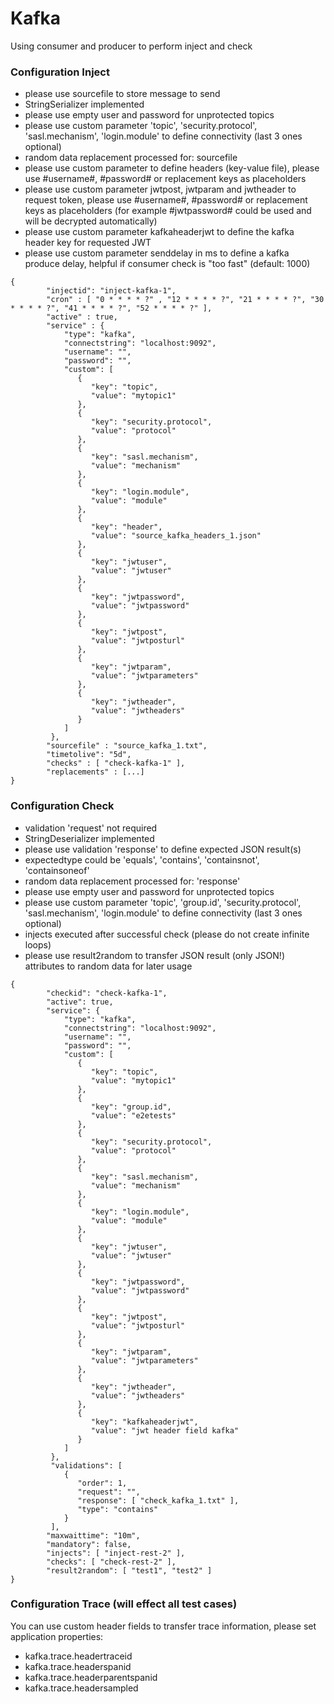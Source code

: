 # Kafka

Using consumer and producer to perform inject and check

### Configuration Inject

* please use sourcefile to store message to send
* StringSerializer implemented
* please use empty user and password for unprotected topics
* please use custom parameter 'topic', 'security.protocol', 'sasl.mechanism', 'login.module' to define connectivity (last 3 ones optional)
* random data replacement processed for: sourcefile
* please use custom parameter to define headers (key-value file), please use #username#, #password# or replacement keys as placeholders
* please use custom parameter jwtpost, jwtparam and jwtheader to request token, please use #username#, #password# or replacement keys as placeholders (for example #jwtpassword# could be used and will be decrypted automatically)
* please use custom parameter kafkaheaderjwt to define the kafka header key for requested JWT
* please use custom parameter senddelay in ms to define a kafka produce delay, helpful if consumer check is "too fast" (default: 1000)

```
{
        "injectid": "inject-kafka-1",
        "cron" : [ "0 * * * * ?" , "12 * * * * ?", "21 * * * * ?", "30 * * * * ?", "41 * * * * ?", "52 * * * * ?" ],
        "active" : true,
        "service" : {
            "type": "kafka",
            "connectstring": "localhost:9092",
            "username": "",
            "password": "",
            "custom": [
               {
                  "key": "topic",
                  "value": "mytopic1"
               },
               {
                  "key": "security.protocol",
                  "value": "protocol"
               },
               {
                  "key": "sasl.mechanism",
                  "value": "mechanism"
               },
               {
                  "key": "login.module",
                  "value": "module"
               },
               {
                  "key": "header",
                  "value": "source_kafka_headers_1.json"
               },
               {
                  "key": "jwtuser",
                  "value": "jwtuser"
               },
               {
                  "key": "jwtpassword",
                  "value": "jwtpassword"
               },
               {
                  "key": "jwtpost",
                  "value": "jwtposturl"
               },
               {
                  "key": "jwtparam",
                  "value": "jwtparameters"
               },
               {
                  "key": "jwtheader",
                  "value": "jwtheaders"
               }
            ]
         },        
        "sourcefile" : "source_kafka_1.txt",        
        "timetolive": "5d",
        "checks" : [ "check-kafka-1" ],
        "replacements" : [...]
}
```

### Configuration Check

* validation 'request' not required
* StringDeserializer implemented
* please use validation 'response' to define expected JSON result(s)
* expectedtype could be 'equals', 'contains', 'containsnot', 'containsoneof'
* random data replacement processed for: 'response'
* please use empty user and password for unprotected topics
* please use custom parameter 'topic', 'group.id', 'security.protocol', 'sasl.mechanism', 'login.module' to define connectivity (last 3 ones optional)
* injects executed after successful check (please do not create infinite loops)
* please use result2random to transfer JSON result (only JSON!) attributes to random data for later usage

```
{
        "checkid": "check-kafka-1",  
        "active": true,
        "service": {
            "type": "kafka",
            "connectstring": "localhost:9092",
            "username": "",
            "password": "",
            "custom": [
               {
                  "key": "topic",
                  "value": "mytopic1"
               },
               {
                  "key": "group.id",
                  "value": "e2etests"
               },
               {
                  "key": "security.protocol",
                  "value": "protocol"
               },
               {
                  "key": "sasl.mechanism",
                  "value": "mechanism"
               },
               {
                  "key": "login.module",
                  "value": "module"
               },
               {
                  "key": "jwtuser",
                  "value": "jwtuser"
               },
               {
                  "key": "jwtpassword",
                  "value": "jwtpassword"
               },
               {
                  "key": "jwtpost",
                  "value": "jwtposturl"
               },
               {
                  "key": "jwtparam",
                  "value": "jwtparameters"
               },
               {
                  "key": "jwtheader",
                  "value": "jwtheaders"
               },
               {
                  "key": "kafkaheaderjwt",
                  "value": "jwt header field kafka"
               }
            ]
         },
         "validations": [
            {
               "order": 1,
               "request": "",
               "response": [ "check_kafka_1.txt" ],
               "type": "contains"
            }
         ],        
        "maxwaittime": "10m",
        "mandatory": false,
        "injects": [ "inject-rest-2" ],
        "checks": [ "check-rest-2" ],
        "result2random": [ "test1", "test2" ]
}
```

### Configuration Trace (will effect all test cases)

You can use custom header fields to transfer trace information, please set application properties:
* kafka.trace.headertraceid
* kafka.trace.headerspanid
* kafka.trace.headerparentspanid
* kafka.trace.headersampled
